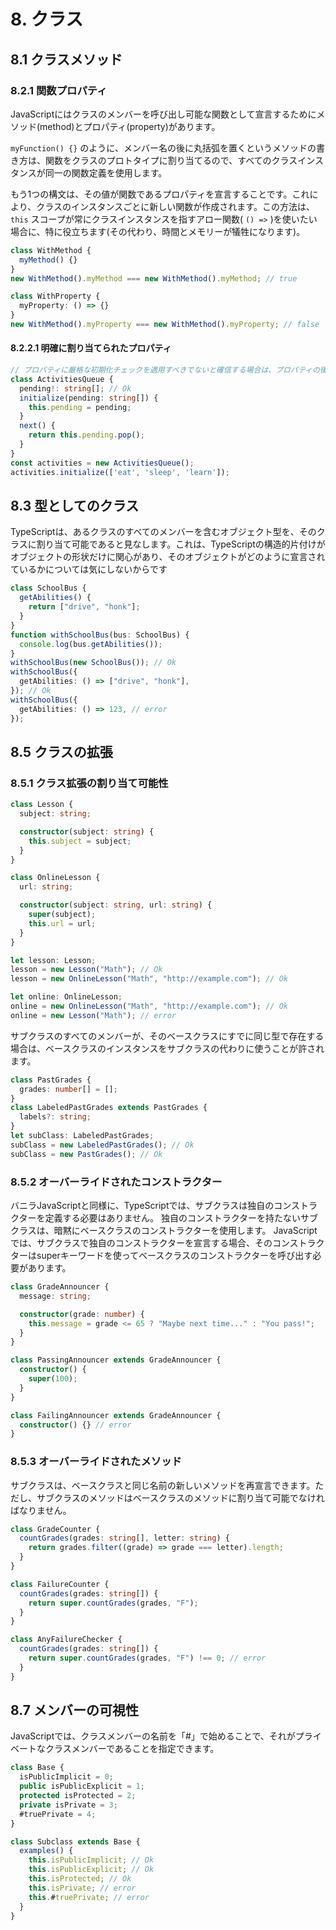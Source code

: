 # 8. クラス

## 8.1 クラスメソッド

### 8.2.1 関数プロパティ

JavaScriptにはクラスのメンバーを呼び出し可能な関数として宣言するためにメソッド(method)とプロパティ(property)があります。

`myFunction() {}` のように、メンバー名の後に丸括弧を置くというメソッドの書き方は、関数をクラスのプロトタイプに割り当てるので、すべてのクラスインスタンスが同一の関数定義を使用します。

もう1つの構文は、その値が関数であるプロパティを宣言することです。これにより、クラスのインスタンスごとに新しい関数が作成されます。この方法は、 `this` スコープが常にクラスインスタンスを指すアロー関数( `() =>` )を使いたい場合に、特に役立ちます(その代わり、時間とメモリーが犠牲になります)。

```typescript
class WithMethod {
  myMethod() {}
}
new WithMethod().myMethod === new WithMethod().myMethod; // true

class WithProperty {
  myProperty: () => {}
}
new WithMethod().myProperty === new WithMethod().myProperty; // false
```

#### 8.2.2.1 明確に割り当てられたプロパティ

```typescript
// プロパティに厳格な初期化チェックを適用すべきでないと確信する場合は、プロパティの後に「!」アサーションを追加して、チェックを無効にできます
class ActivitiesQueue {
  pending!: string[]; // Ok
  initialize(pending: string[]) {
    this.pending = pending;
  }
  next() {
    return this.pending.pop();
  }
}
const activities = new ActivitiesQueue();
activities.initialize(['eat', 'sleep', 'learn']);
```

## 8.3 型としてのクラス

TypeScriptは、あるクラスのすべてのメンバーを含むオブジェクト型を、そのクラスに割り当て可能であると見なします。これは、TypeScriptの構造的片付けがオブジェクトの形状だけに関心があり、そのオブジェクトがどのように宣言されているかについては気にしないからです

```typescript
class SchoolBus {
  getAbilities() {
    return ["drive", "honk"];
  }
}
function withSchoolBus(bus: SchoolBus) {
  console.log(bus.getAbilities());
}
withSchoolBus(new SchoolBus()); // Ok
withSchoolBus({
  getAbilities: () => ["drive", "honk"],
}); // Ok
withSchoolBus({
  getAbilities: () => 123, // error
});
```

## 8.5 クラスの拡張

### 8.5.1 クラス拡張の割り当て可能性

```typescript
class Lesson {
  subject: string;

  constructor(subject: string) {
    this.subject = subject;
  }
}

class OnlineLesson {
  url: string;

  constructor(subject: string, url: string) {
    super(subject);
    this.url = url;
  }
}

let lesson: Lesson;
lesson = new Lesson("Math"); // Ok
lesson = new OnlineLesson("Math", "http://example.com"); // Ok

let online: OnlineLesson;
online = new OnlineLesson("Math", "http://example.com"); // Ok
online = new Lesson("Math"); // error
```

サブクラスのすべてのメンバーが、そのベースクラスにすでに同じ型で存在する場合は、ベースクラスのインスタンスをサブクラスの代わりに使うことが許されます。

```typescript
class PastGrades {
  grades: number[] = [];
}
class LabeledPastGrades extends PastGrades {
  labels?: string;
}
let subClass: LabeledPastGrades;
subClass = new LabeledPastGrades(); // Ok
subClass = new PastGrades(); // Ok
```

### 8.5.2 オーバーライドされたコンストラクター

バニラJavaScriptと同様に、TypeScriptでは、サブクラスは独自のコンストラクターを定義する必要はありません。
独自のコンストラクターを持たないサブクラスは、暗黙にベースクラスのコンストラクターを使用します。
JavaScriptでは、サブクラスで独自のコンストラクターを宣言する場合、そのコンストラクターはsuperキーワードを使ってベースクラスのコンストラクターを呼び出す必要があります。

```typescript
class GradeAnnouncer {
  message: string;

  constructor(grade: number) {
    this.message = grade <= 65 ? "Maybe next time..." : "You pass!";
  }
}

class PassingAnnouncer extends GradeAnnouncer {
  constructor() {
    super(100);
  }
}

class FailingAnnouncer extends GradeAnnouncer {
  constructor() {} // error
}
```

### 8.5.3 オーバーライドされたメソッド

サブクラスは、ベースクラスと同じ名前の新しいメソッドを再宣言できます。ただし、サブクラスのメソッドはベースクラスのメソッドに割り当て可能でなければなりません。

```typescript
class GradeCounter {
  countGrades(grades: string[], letter: string) {
    return grades.filter((grade) => grade === letter).length;
  }
}

class FailureCounter {
  countGrades(grades: string[]) {
    return super.countGrades(grades, "F");
  }
}

class AnyFailureChecker {
  countGrades(grades: string[]) {
    return super.countGrades(grades, "F") !== 0; // error
  }
}
```

## 8.7 メンバーの可視性

JavaScriptでは、クラスメンバーの名前を「#」で始めることで、それがプライベートなクラスメンバーであることを指定できます。

```typescript
class Base {
  isPublicImplicit = 0;
  public isPublicExplicit = 1;
  protected isProtected = 2;
  private isPrivate = 3;
  #truePrivate = 4;
}

class Subclass extends Base {
  examples() {
    this.isPublicImplicit; // Ok
    this.isPublicExplicit; // Ok
    this.isProtected; // Ok
    this.isPrivate; // error
    this.#truePrivate; // error
  }
}
```
